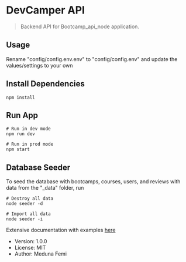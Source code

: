 # DevCamper API

> Backend API for Bootcamp_api_node application.

## Usage

Rename "config/config.env.env" to "config/config.env" and update the values/settings to your own

## Install Dependencies

```
npm install
```

## Run App

```
# Run in dev mode
npm run dev

# Run in prod mode
npm start
```

## Database Seeder

To seed the database with bootcamps, courses, users, and reviews with data from the "\_data" folder, run

```
# Destroy all data
node seeder -d

# Import all data
node seeder -i
```

<!-- ## Demo -->

<!-- The API is live at [](https://) -->

Extensive documentation with examples [here](https://documenter.getpostman.com/view/10571402/UUxzC8iC)

- Version: 1.0.0
- License: MIT
- Author: Meduna Femi
